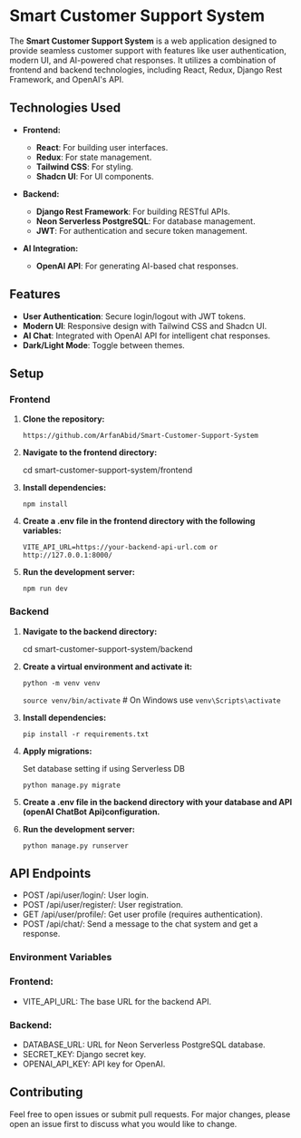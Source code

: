 # Smart Customer Support System

The **Smart Customer Support System** is a web application designed to provide seamless customer support with features like user authentication, modern UI, and AI-powered chat responses. It utilizes a combination of frontend and backend technologies, including React, Redux, Django Rest Framework, and OpenAI's API.

## Technologies Used

- **Frontend:**
  - **React**: For building user interfaces.
  - **Redux**: For state management.
  - **Tailwind CSS**: For styling.
  - **Shadcn UI**: For UI components.
  
- **Backend:**
  - **Django Rest Framework**: For building RESTful APIs.
  - **Neon Serverless PostgreSQL**: For database management.
  - **JWT**: For authentication and secure token management.

- **AI Integration:**
  - **OpenAI API**: For generating AI-based chat responses.

## Features

- **User Authentication**: Secure login/logout with JWT tokens.
- **Modern UI**: Responsive design with Tailwind CSS and Shadcn UI.
- **AI Chat**: Integrated with OpenAI API for intelligent chat responses.
- **Dark/Light Mode**: Toggle between themes.

## Setup

### Frontend

1. **Clone the repository:**

   ``` https://github.com/ArfanAbid/Smart-Customer-Support-System ```

2. **Navigate to the frontend directory:**

    cd smart-customer-support-system/frontend

3. **Install dependencies:**   

    ```npm install```

4. **Create a .env file in the frontend directory with the following variables:**

    `VITE_API_URL=https://your-backend-api-url.com or http://127.0.0.1:8000/`

5. **Run the development server:** 

    `npm run dev`


### Backend

1. **Navigate to the backend directory:**

    cd smart-customer-support-system/backend

2. **Create a virtual environment and activate it:**

    `python -m venv venv`

    `source venv/bin/activate`  # On Windows use `venv\Scripts\activate`

3. **Install dependencies:**

    `pip install -r requirements.txt`

4. **Apply migrations:**

    Set database setting if using Serverless DB 

    `python manage.py migrate`

5. **Create a .env file in the backend directory with your database and API (openAI ChatBot Api)configuration.**    

6. **Run the development server:**

    `python manage.py runserver`

## API Endpoints

- POST /api/user/login/: User login.
- POST /api/user/register/: User registration.
- GET /api/user/profile/: Get user profile (requires authentication).
- POST /api/chat/: Send a message to the chat system and get a response.

### Environment Variables

### Frontend:

- VITE_API_URL: The base URL for the backend API.

### Backend:

- DATABASE_URL: URL for Neon Serverless PostgreSQL database.
- SECRET_KEY: Django secret key.
- OPENAI_API_KEY: API key for OpenAI.


## Contributing
Feel free to open issues or submit pull requests. For major changes, please open an issue first to discuss what you would like to change.


